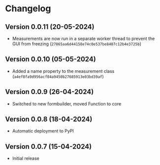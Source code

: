 # Changelog

## Version 0.0.11 (20-05-2024)

- Measurements are now run in a  separate worker thread to prevent the GUI from freezing (`27865aa6d44158e74c0e537be8407c12b4e3725b`)

## Version 0.0.10 (05-05-2024)

- Added a name property to the measurement class (`a4ef8fa9d956acf84a9450b27685913e03bd39af`)

## Version 0.0.9 (26-04-2024)

- Switched to new formbuilder, moved Function to core

## Version 0.0.8 (18-04-2024)

- Automatic deployment to PyPI

## Version 0.0.7 (15-04-2024)

- Initial release

